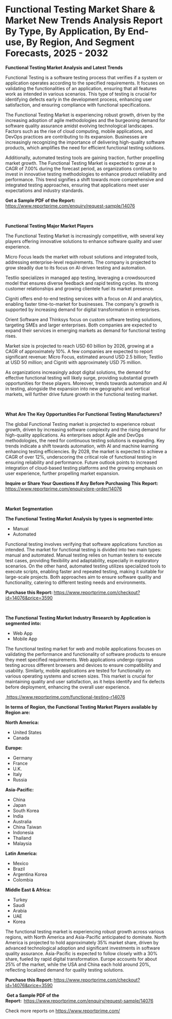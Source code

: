 <p><h1>Functional Testing Market Share & Market New Trends Analysis Report By Type, By Application, By End-use, By Region, And Segment Forecasts, 2025 - 2032</h1></p><p><strong>Functional Testing Market Analysis and Latest Trends</strong></p>
<p><p>Functional Testing is a software testing process that verifies if a system or application operates according to the specified requirements. It focuses on validating the functionalities of an application, ensuring that all features work as intended in various scenarios. This type of testing is crucial for identifying defects early in the development process, enhancing user satisfaction, and ensuring compliance with functional specifications.</p><p>The Functional Testing Market is experiencing robust growth, driven by the increasing adoption of agile methodologies and the burgeoning demand for software quality assurance amidst evolving technological landscapes. Factors such as the rise of cloud computing, mobile applications, and DevOps practices are contributing to its expansion. Businesses are increasingly recognizing the importance of delivering high-quality software products, which amplifies the need for efficient functional testing solutions.</p><p>Additionally, automated testing tools are gaining traction, further propelling market growth. The Functional Testing Market is expected to grow at a CAGR of 7.00% during the forecast period, as organizations continue to invest in innovative testing methodologies to enhance product reliability and performance. This trend signifies a shift towards more comprehensive and integrated testing approaches, ensuring that applications meet user expectations and industry standards.</p></p>
<p><strong>Get a Sample PDF of the Report:&nbsp;</strong> <a href="https://www.reportprime.com/enquiry/request-sample/14076?utm_campaign=3049&utm_medium=2&utm_source=Github&utm_content=ia&utm_term=20032025&utm_id=functional-testing">https://www.reportprime.com/enquiry/request-sample/14076</a></p>
<p>&nbsp;</p>
<p><strong>Functional Testing Major Market Players</strong></p>
<p><p>The Functional Testing Market is increasingly competitive, with several key players offering innovative solutions to enhance software quality and user experience. </p><p>Micro Focus leads the market with robust solutions and integrated tools, addressing enterprise-level requirements. The company is projected to grow steadily due to its focus on AI-driven testing and automation.</p><p>Testlio specializes in managed app testing, leveraging a crowdsourced model that ensures diverse feedback and rapid testing cycles. Its strong customer relationships and growing clientele fuel its market presence.</p><p>Cigniti offers end-to-end testing services with a focus on AI and analytics, enabling faster time-to-market for businesses. The company's growth is supported by increasing demand for digital transformation in enterprises.</p><p>Orient Software and Thinksys focus on custom software testing solutions, targeting SMEs and larger enterprises. Both companies are expected to expand their services in emerging markets as demand for functional testing rises.</p><p>Market size is projected to reach USD 60 billion by 2026, growing at a CAGR of approximately 10%. A few companies are expected to report significant revenue: Micro Focus, estimated around USD 2.5 billion; Testlio at USD 50 million; and Cigniti with approximately USD 75 million. </p><p>As organizations increasingly adopt digital solutions, the demand for effective functional testing will likely surge, providing substantial growth opportunities for these players. Moreover, trends towards automation and AI in testing, alongside the expansion into new geographic and vertical markets, will further drive future growth in the functional testing market.</p></p>
<p>&nbsp;</p>
<p><strong>What Are The Key Opportunities For Functional Testing Manufacturers?</strong></p>
<p><p>The global Functional Testing market is projected to experience robust growth, driven by increasing software complexity and the rising demand for high-quality applications. As enterprises adopt Agile and DevOps methodologies, the need for continuous testing solutions is expanding. Key trends indicate a shift towards automation, with AI and machine learning enhancing testing efficiencies. By 2028, the market is expected to achieve a CAGR of over 12%, underscoring the critical role of functional testing in ensuring reliability and performance. Future outlook points to increased integration of cloud-based testing platforms and the growing emphasis on user experience, further propelling market expansion.</p></p>
<p><strong>Inquire or Share Your Questions If Any Before Purchasing This Report:</strong> <a href="https://www.reportprime.com/enquiry/pre-order/14076?utm_campaign=3049&utm_medium=2&utm_source=Github&utm_content=ia&utm_term=20032025&utm_id=functional-testing">https://www.reportprime.com/enquiry/pre-order/14076</a></p>
<p>&nbsp;</p>
<p><strong>Market Segmentation</strong></p>
<p><strong>The Functional Testing Market Analysis by types is segmented into:</strong></p>
<p><ul><li>Manual</li><li>Automated</li></ul></p>
<p><p>Functional testing involves verifying that software applications function as intended. The market for functional testing is divided into two main types: manual and automated. Manual testing relies on human testers to execute test cases, providing flexibility and adaptability, especially in exploratory scenarios. On the other hand, automated testing utilizes specialized tools to execute scripts, enabling faster and repeated testing, making it suitable for large-scale projects. Both approaches aim to ensure software quality and functionality, catering to different testing needs and environments.</p></p>
<p><strong>Purchase this Report:&nbsp;</strong><a href="https://www.reportprime.com/checkout?id=14076&price=3590&utm_campaign=3049&utm_medium=2&utm_source=Github&utm_content=ia&utm_term=20032025&utm_id=functional-testing">https://www.reportprime.com/checkout?id=14076&price=3590</a></p>
<p>&nbsp;</p>
<p><strong>The Functional Testing Market Industry Research by Application is segmented into:</strong></p>
<p><ul><li>Web App</li><li>Mobile App</li></ul></p>
<p><p>The functional testing market for web and mobile applications focuses on validating the performance and functionality of software products to ensure they meet specified requirements. Web applications undergo rigorous testing across different browsers and devices to ensure compatibility and usability. Similarly, mobile applications are tested for functionality on various operating systems and screen sizes. This market is crucial for maintaining quality and user satisfaction, as it helps identify and fix defects before deployment, enhancing the overall user experience.</p></p>
<p><a href="https://www.reportprime.com/functional-testing-r14076?utm_campaign=3049&utm_medium=2&utm_source=Github&utm_content=ia&utm_term=20032025&utm_id=functional-testing">&nbsp;https://www.reportprime.com/functional-testing-r14076</a></p>
<p><strong>In terms of Region, the Functional Testing Market Players available by Region are:</strong></p>
<p>
    <p> <strong> North America: </strong>
        <ul>
            <li>United States</li>
            <li>Canada</li>
        </ul>
        </p> 
    <p> <strong> Europe: </strong>
        <ul>
            <li>Germany</li>
            <li>France</li>
            <li>U.K.</li>
            <li>Italy</li>
            <li>Russia</li>
        </ul>
        </p> 
    <p> <strong> Asia-Pacific: </strong>
        <ul>
            <li>China</li>
            <li>Japan</li>
            <li>South Korea</li>
            <li>India</li>
            <li>Australia</li>
            <li>China Taiwan</li>
            <li>Indonesia</li>
            <li>Thailand</li>
            <li>Malaysia</li>
        </ul>
        </p> 
    <p> <strong> Latin America: </strong>
        <ul>
            <li>Mexico</li>
            <li>Brazil</li>
            <li>Argentina Korea</li>
            <li>Colombia</li>
        </ul>
        </p> 
    <p> <strong> Middle East & Africa: </strong>
        <ul>
            <li>Turkey</li>
            <li>Saudi</li>
            <li>Arabia</li>
            <li>UAE</li>
            <li>Korea</li>
        </ul>
    </p>
    </p>
<p><p>The functional testing market is experiencing robust growth across various regions, with North America and Asia-Pacific anticipated to dominate. North America is projected to hold approximately 35% market share, driven by advanced technological adoption and significant investments in software quality assurance. Asia-Pacific is expected to follow closely with a 30% share, fueled by rapid digital transformation. Europe accounts for about 25% of the market, while the USA and China each hold around 20%, reflecting localized demand for quality testing solutions.</p></p>
<p><strong>Purchase this Report: </strong><a href="https://www.reportprime.com/checkout?id=14076&price=3590&utm_campaign=3049&utm_medium=2&utm_source=Github&utm_content=ia&utm_term=20032025&utm_id=functional-testing">https://www.reportprime.com/checkout?id=14076&price=3590</a></p>
<p>&nbsp;<strong>Get a Sample PDF of the Report:&nbsp;&nbsp;</strong><a href="https://www.reportprime.com/enquiry/request-sample/14076?utm_campaign=3049&utm_medium=2&utm_source=Github&utm_content=ia&utm_term=20032025&utm_id=functional-testing">https://www.reportprime.com/enquiry/request-sample/14076</a></p>
<p><strong></strong></p>
<p>Check more reports on <a href="https://www.reportprime.com/?utm_campaign=3049&utm_medium=2&utm_source=Github&utm_content=ia&utm_term=20032025&utm_id=functional-testing">https://www.reportprime.com/</a></p>